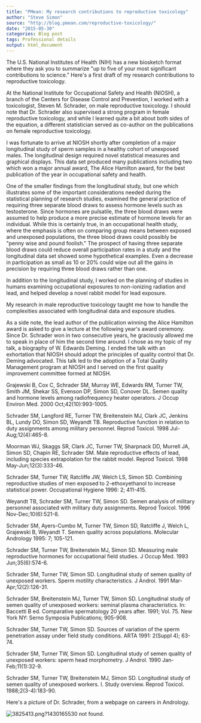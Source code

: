 ```yaml
---
title: "PMean: My research contributions to reproductive toxicology"
author: "Steve Simon"
source: "http://blog.pmean.com/reproductive-toxicology/"
date: "2015-05-30"
categories: Blog post
tags: Professional details
output: html_document
---
```


The U.S. National Institutes of Health (NIH) has a new biosketch format
where they ask you to summarize "up to five of your most significant
contributions to science." Here's a first draft of my research
contributions to reproductive toxicology.

<!---More--->

At the National Institute for Occupational Safety and Health (NIOSH), a
branch of the Centers for Disease Control and Prevention, I worked with
a toxicologist, Steven M. Schrader, on male reproductive toxicology. I
should note that Dr. Schrader also supervised a strong program in female
reproductive toxicology, and while I learned quite a bit about both
sides of the equation, a different statistician served as co-author on
the publications on female reproductive toxicology.

I was fortunate to arrive at NIOSH shortly after completion of a major
longitudinal study of sperm samples in a healthy cohort of unexposed
males. The longitudinal design required novel statistical measures and
graphical displays. This data set produced many publications including
two which won a major annual award, The Alice Hamilton award, for the
best publication of the year in occupational safety and health.

One of the smaller findings from the longitudinal study, but one which
illustrates some of the important considerations needed during the
statistical planning of research studies, examined the general practice
of requiring three separate blood draws to assess hormone levels such as
testosterone. Since hormones are pulsatile, the three blood draws were
assumed to help produce a more precise estimate of hormone levels for an
individual. While this is certainly true, in an occupational health
study, where the emphasis is often on comparing group means between
exposed and unexposed populations, the three blood draws could possibly
be "penny wise and pound foolish." The prospect of having three separate
blood draws could reduce overall participation rates in a study and the
longitudinal data set showed some hypothetical examples. Even a decrease
in participation as small as 10 or 20% could wipe out all the gains in
precision by requiring three blood draws rather than one.

In addition to the longitudinal study, I worked on the planning of
studies in humans examining occupational exposures to non-ionizing
radiation and lead, and helped develop a novel rabbit model for lead
exposure.

My research in male reproductive toxicology taught me how to handle the
complexities associated with longitudinal data and exposure studies.

As a side note, the lead author of the publication winning the Alice
Hamilton award is asked to give a lecture at the following year's award
ceremony. Since Dr. Schrader won in two consecutive years, he graciously
allowed me to speak in place of him the second time around. I chose as
my topic of my talk, a biography of W. Edwards Deming. I ended the talk
with an exhortation that NIOSH should adopt the principles of quality
control that Dr. Deming advocated. This talk led to the adoption of a
Total Quality Management program at NIOSH and I served on the first
quality improvement committee formed at NIOSH.

Grajewski B, Cox C, Schrader SM, Murray WE, Edwards RM, Turner TW, Smith
JM, Shekar SS, Evenson DP, Simon SD, Conover DL. Semen quality and
hormone levels among radiofrequency heater operators. J Occup Environ
Med. 2000 Oct;42(10):993-1005.

Schrader SM, Langford RE, Turner TW, Breitenstein MJ, Clark JC, Jenkins
BL, Lundy DO, Simon SD, Weyandt TB. Reproductive function in relation to
duty assignments among military personnel. Reprod Toxicol. 1998
Jul-Aug;12(4):465-8.

Moorman WJ, Skaggs SR, Clark JC, Turner TW, Sharpnack DD, Murrell JA,
Simon SD, Chapin RE, Schrader SM. Male reproductive effects of lead,
including species extrapolation for the rabbit model. Reprod Toxicol.
1998 May-Jun;12(3):333-46.

Schrader SM, Turner TW, Ratcliffe JW, Welch LS, Simon SD. Combining
reproductive studies of men exposed to 2-ethoxyethanol to increase
statistical power. Occupational Hygiene 1996: 2; 411-415.

Weyandt TB, Schrader SM, Turner TW, Simon SD. Semen analysis of military
personnel associated with military duty assignments. Reprod Toxicol.
1996 Nov-Dec;10(6):521-8.

Schrader SM, Ayers-Cumbo M, Turner TW, Simon SD, Ratcliffe J, Welch L,
Grajewski B, Weyandt T. Semen quality across populations. Molecular
Andrology 1995: 7; 105-121.

Schrader SM, Turner TW, Breitenstein MJ, Simon SD. Measuring male
reproductive hormones for occupational field studies. J Occup Med. 1993
Jun;35(6):574-6.

Schrader SM, Turner TW, Simon SD. Longitudinal study of semen quality of
unexposed workers. Sperm motility characteristics. J Androl. 1991
Mar-Apr;12(2):126-31.

Schrader SM, Breitenstein MJ, Turner TW, Simon SD. Longitudinal study of
semen quality of unexposed workers: seminal plasma characteristics. In:
Baccetti B ed. Comparative spermatology 20 years after. 1991; Vol. 75.
New York NY: Serno Symposia Publications; 905-908.

Schrader SM, Turner TW, Simon SD. Sources of variation of the sperm
penetration assay under field study conditions. ARTA 1991: 2(Suppl 4);
63-74.

Schrader SM, Turner TW, Simon SD. Longitudinal study of semen quality of
unexposed workers: sperm head morphometry. J Androl. 1990
Jan-Feb;11(1):32-9.

Schrader SM, Turner TW, Breitenstein MJ, Simon SD. Longitudinal study of
semen quality of unexposed workers. I. Study overview. Reprod Toxicol.
1988;2(3-4):183-90.

Here's a picture of Dr. Schrader, from a webpage on careers in
Andrology.

![3825413.png?1430165530 not found.](http://www.pmean.com/images/images/15/reproductive-toxicology01.png)


